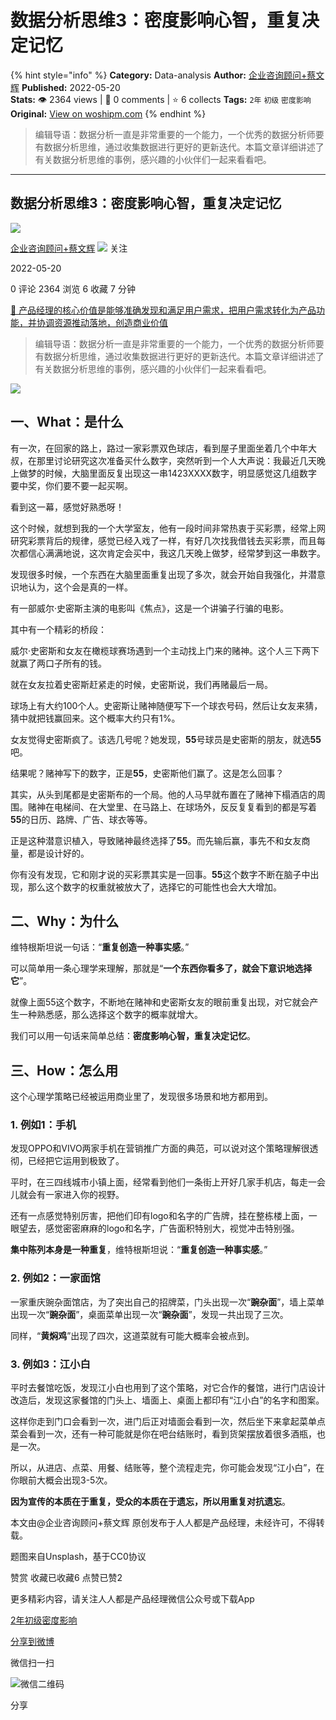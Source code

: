 # 数据分析思维3：密度影响心智，重复决定记忆
{% hint style="info" %}
**Category:** Data-analysis
**Author:** [企业咨询顾问+蔡文辉](https://www.woshipm.com/u/879461)
**Published:** 2022-05-20  
**Stats:** 👁️ 2364 views | 💬 0 comments | ⭐ 6 collects
**Tags:** `2年` `初级` `密度影响`
**Original:** [View on woshipm.com](https://www.woshipm.com/data-analysis/5443762.html)
{% endhint %}
> 编辑导语：数据分析一直是非常重要的一个能力，一个优秀的数据分析师要有数据分析思维，通过收集数据进行更好的更新迭代。本篇文章详细讲述了有关数据分析思维的事例，感兴趣的小伙伴们一起来看看吧。

---

## 数据分析思维3：密度影响心智，重复决定记忆

[![](https://image.woshipm.com/wp-files/2022/05/5DTYF1bxizTtlVatG7YE.jpg!/both/72x72)](https://www.woshipm.com/u/879461)

[企业咨询顾问+蔡文辉](https://www.woshipm.com/u/879461) ![](https://static.woshipm.com/tag/1101_1@2x.png) 关注

2022-05-20

0 评论 2364 浏览 6 收藏 7 分钟

[🔗 产品经理的核心价值是能够准确发现和满足用户需求，把用户需求转化为产品功能，并协调资源推动落地，创造商业价值](https://ke.qidianla.com/courses/90pm)

> 编辑导语：数据分析一直是非常重要的一个能力，一个优秀的数据分析师要有数据分析思维，通过收集数据进行更好的更新迭代。本篇文章详细讲述了有关数据分析思维的事例，感兴趣的小伙伴们一起来看看吧。

![](https://image.yunyingpai.com/wp/2022/05/8HO22kYGv6A7valVXn94.jpg)

## 一、What：是什么

有一次，在回家的路上，路过一家彩票双色球店，看到屋子里面坐着几个中年大叔，在那里讨论研究这次准备买什么数字，突然听到一个人大声说：我最近几天晚上做梦的时候，大脑里面反复出现这一串1423XXXX数字，明显感觉这几组数字要中奖，你们要不要一起买啊。

看到这一幕，感觉好熟悉呀！

这个时候，就想到我的一个大学室友，他有一段时间非常热衷于买彩票，经常上网研究彩票背后的规律，感觉已经入戏了一样，有好几次找我借钱去买彩票，而且每次都信心满满地说，这次肯定会买中，我这几天晚上做梦，经常梦到这一串数字。

发现很多时候，一个东西在大脑里面重复出现了多次，就会开始自我强化，并潜意识地认为，这个会是真的一样。

有一部威尔·史密斯主演的电影叫《焦点》，这是一个讲骗子行骗的电影。

其中有一个精彩的桥段：

威尔·史密斯和女友在橄榄球赛场遇到一个主动找上门来的赌神。这个人三下两下就赢了两口子所有的钱。

就在女友拉着史密斯赶紧走的时候，史密斯说，我们再赌最后一局。

球场上有大约100个人。史密斯让赌神随便写下一个球衣号码，然后让女友来猜，猜中就把钱赢回来。这个概率大约只有1%。

女友觉得史密斯疯了。该选几号呢？她发现，**55**号球员是史密斯的朋友，就选**55**吧。

结果呢？赌神写下的数字，正是**55**，史密斯他们赢了。这是怎么回事？

其实，从头到尾都是史密斯布的一个局。他的人马早就布置在了赌神下榻酒店的周围。赌神在电梯间、在大堂里、在马路上、在球场外，反反复复看到的都是写着**55**的日历、路牌、广告、球衣等等。

正是这种潜意识植入，导致赌神最终选择了**55**。而先输后赢，事先不和女友商量，都是设计好的。

你有没有发现，它和刚才说的买彩票其实是一回事。**55**这个数字不断在脑子中出现，那么这个数字的权重就被放大了，选择它的可能性也会大大增加。

## 二、Why：为什么

维特根斯坦说一句话：“**重复创造一种事实感**。”

可以简单用一条心理学来理解，那就是“**一个东西你看多了，就会下意识地选择它**”。

就像上面55这个数字，不断地在赌神和史密斯女友的眼前重复出现，对它就会产生一种熟悉感，那么选择这个数字的概率就增大。

我们可以用一句话来简单总结：**密度影响心智，重复决定记忆**。

## 三、How：怎么用

这个心理学策略已经被运用商业里了，发现很多场景和地方都用到。

### 1\. 例如1：手机

发现OPPO和VIVO两家手机在营销推广方面的典范，可以说对这个策略理解很透彻，已经把它运用到极致了。

平时，在三四线城市小镇上面，经常看到他们一条街上开好几家手机店，每走一会儿就会有一家进入你的视野。

还有一点感觉特别厉害，把他们印有logo和名字的广告牌，挂在整栋楼上面，一眼望去，感觉密密麻麻的logo和名字，广告面积特别大，视觉冲击特别强。

**集中陈列本身是一种重复**，维特根斯坦说：“**重复创造一种事实感**。”

### 2\. 例如2：一家面馆

一家重庆豌杂面馆店，为了突出自己的招牌菜，门头出现一次“**豌杂面**”，墙上菜单出现一次“**豌杂面**”，桌面菜单出现一次“**豌杂面**”，发现一共出现了三次。

同样，“**黄焖鸡**”出现了四次，这道菜就有可能大概率会被点到。

### 3\. 例如3：江小白

平时去餐馆吃饭，发现江小白也用到了这个策略，对它合作的餐馆，进行门店设计改造后，发现这家餐馆的门头上、墙面上、桌面上都印有“江小白”的名字和图案。

这样你走到门口会看到一次，进门后正对墙面会看到一次，然后坐下来拿起菜单点菜会看到一次，还有一种可能就是你在吧台结账时，看到货架摆放着很多酒瓶，也是一次。

所以，从进店、点菜、用餐、结账等，整个流程走完，你可能会发现“江小白”，在你眼前大概会出现3-5次。

**因为宣传的本质在于重复，受众的本质在于遗忘，所以用重复对抗遗忘**。

本文由@企业咨询顾问+蔡文辉 原创发布于人人都是产品经理，未经许可，不得转载。

题图来自Unsplash，基于CC0协议

赞赏 收藏已收藏6 点赞已赞2

更多精彩内容，请关注人人都是产品经理微信公众号或下载App

[2年](https://www.woshipm.com/tag/2%e5%b9%b4)[初级](https://www.woshipm.com/tag/%e5%88%9d%e7%ba%a7)[密度影响](https://www.woshipm.com/tag/%e5%af%86%e5%ba%a6%e5%bd%b1%e5%93%8d)

[分享到微博](https://service.weibo.com/share/share.php?appkey=2775287854&title=数据分析思维3：密度影响心智，重复决定记忆&url=https://www.woshipm.com/data-analysis/5443762.html&pic=https://image.yunyingpai.com/wp/2022/05/8HO22kYGv6A7valVXn94.jpg)

微信扫一扫

![微信二维码](https://api.pwmqr.com/qrcode/create/?url=https://www.woshipm.com/data-analysis/5443762.html)

分享